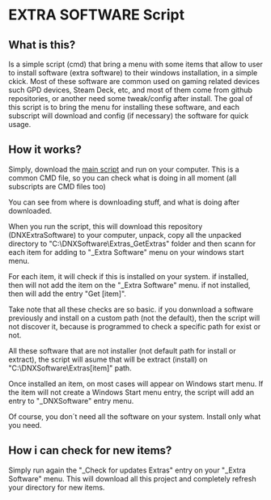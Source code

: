 # EXTRA SOFTWARE Script

## What is this?

Is a simple script (cmd) that bring a menu with some items that allow to user to install software (extra software) to their windows installation, in a simple ckick.
Most of these software are common used on gaming related devices such GPD devices, Steam Deck, etc, and most of them come from github repositories, or another need some tweak/config after install.
The goal of this script is to bring the menu for installing these software, and each subscript will download and config (if necessary) the software for quick usage.

## How it works?

Simply, download the [main script](https://github.com/Deen0X/DNXExtraSoftware/raw/main/_GetExtras/UpdateExtras.cmd) and run on your computer. This is a common CMD file, so you can check what is doing in all moment (all subscripts are CMD files too)

You can see from where is downloading stuff, and what is doing after downloaded.

When you run the script, this will download this repository (DNXExtraSoftware) to your computer, unpack, copy all the unpacked directory to "C:\DNXSoftware\Extras\_GetExtras" folder and then scann for each item for adding to "_Extra Software" menu on your windows start 
menu.

For each item, it will check if this is installed on your system. if installed, then will not add the item on the "_Extra Software" menu. if not installed, then will add the entry "Get [item]".

Take note that all these checks are so basic. if you donwnload a software previously and install on a custom path (not the default), then the script will not discover it, because is programmed to check a specific path for exist or not.

All these software that are not installer (not default path for install or extract), the script will asume that will be extract (install) on "C:\DNXSoftware\Extras\[item]" path.

Once installed an item, on most cases will appear on Windows start menu. If the item will not create a Windows Start menu entry, the script will add an entry to "_DNXSoftware" entry menu.

Of course, you don´t need all the software on your system. Install only what you need.

## How i can check for new items?

Simply run again the "_Check for updates Extras" entry on your "_Extra Software" menu. This will download all this project and completely refresh your directory for new items.

